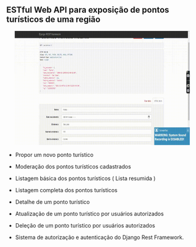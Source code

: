 ## ESTful Web API para exposição de pontos turísticos de uma região ##

<p align="center">
  <img width="460" height="300" src="imagens/RestFull-clinica.gif">
</p>

- Propor um novo ponto turístico

- Moderação dos pontos turísticos cadastrados

- Listagem básica dos pontos turísticos ( Lista resumida )

- Listagem completa dos pontos turísticos

- Detalhe de um ponto turístico

- Atualização de um ponto turístico por usuários autorizados

- Deleção de um ponto turístico por usuários autorizados

- Sistema de autorização e autenticação do Django Rest Framework.

